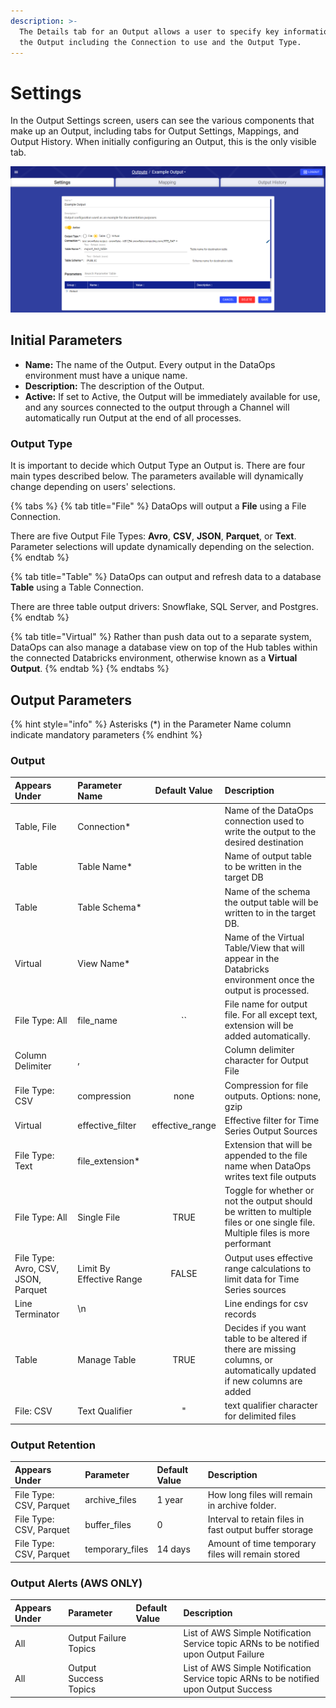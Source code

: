 ```yaml
---
description: >-
  The Details tab for an Output allows a user to specify key information about
  the Output including the Connection to use and the Output Type.
---
```


# Settings

In the Output Settings screen, users can see the various components that make up an Output, including tabs for Output Settings, Mappings, and Output History. When initially configuring an Output, this is the only visible tab.

![](../../.gitbook/assets/image%20%28308%29.png)

## Initial Parameters

* **Name:** The name of the Output. Every output in the DataOps environment must have a unique name.
* **Description:** The description of the Output.
* **Active:** If set to Active, the Output will be immediately available for use, and any sources connected to the output through a Channel will automatically run Output at the end of all processes.

### Output Type

It is important to decide which Output Type an Output is. There are four main types described below. The parameters available will dynamically change depending on users' selections.

{% tabs %}
{% tab title="File" %}
DataOps will output a **File** using a File Connection.

There are five Output File Types: **Avro**, **CSV**, **JSON**, **Parquet**, or **Text**. Parameter selections will update dynamically depending on the selection.
{% endtab %}

{% tab title="Table" %}
DataOps can output and refresh data to a database **Table** using a Table Connection.

There are three table output drivers: Snowflake, SQL Server, and Postgres.
{% endtab %}

{% tab title="Virtual" %}
Rather than push data out to a separate system, DataOps can also manage a database view on top of the Hub tables within the connected Databricks environment, otherwise known as a **Virtual Output**.
{% endtab %}
{% endtabs %}

## Output Parameters

{% hint style="info" %}
Asterisks \(\*\) in the Parameter Name column indicate mandatory parameters
{% endhint %}

### Output

| Appears Under | Parameter Name | Default Value | Description |
| :--- | :--- | :---: | :--- |
| Table, File | Connection\* |  | Name of the DataOps connection used to write the output to the desired destination |
| Table | Table Name\* |  | Name of output table to be written in the target DB |
| Table | Table Schema\* |  | Name of the schema the output table will be written to in the target DB. |
| Virtual | View Name\* |  | Name of the Virtual Table/View that will appear in the Databricks environment once the output is processed. |
| File Type: All | file\_name | \`\` | File name for output file. For all except text, extension will be added automatically. |
| Column Delimiter | , |  | Column delimiter character for Output File |
| File Type: CSV | compression | none | Compression for file outputs. Options: none, gzip |
| Virtual | effective\_filter | effective\_range | Effective filter for Time Series Output Sources |
| File Type: Text | file\_extension\* |  | Extension that will be appended to the file name when DataOps writes text file outputs |
| File Type: All | Single File | TRUE | Toggle for whether or not the output should be written to multiple files or one single file. Multiple files is more performant |
| File Type: Avro, CSV, JSON, Parquet | Limit By Effective Range | FALSE | Output uses effective range calculations to limit data for Time Series sources |
| Line Terminator | \n |  | Line endings for csv records |
| Table | Manage Table | TRUE | Decides if you want table to be altered if there are missing columns, or automatically updated if new columns are added |
| File: CSV | Text Qualifier | " | text qualifier character for delimited files |

### Output Retention

| Appears Under | Parameter | Default Value | Description |
| :--- | :--- | :--- | :--- |
| File Type: CSV, Parquet | archive\_files | 1 year | How long files will remain in archive folder. |
| File Type: CSV, Parquet | buffer\_files | 0 | Interval to retain files in fast output buffer storage |
| File Type: CSV, Parquet | temporary\_files | 14 days | Amount of time temporary files will remain stored |

### Output Alerts \(AWS ONLY\)

| Appears Under | Parameter | Default Value | Description |
| :--- | :--- | :--- | :--- |
| All | Output Failure Topics |  | List of AWS Simple Notification Service topic ARNs to be notified upon Output Failure |
| All | Output Success Topics |  | List of AWS Simple Notification Service topic ARNs to be notified upon Output Success |

